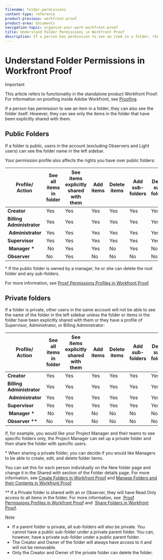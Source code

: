 ```yaml
---
filename: folder-permissions
content-type: reference
product-previous: workfront-proof
product-area: documents
navigation-topic: organize-your-work-workfront-proof
title: Understand Folder Permissions in Workfront Proof
description: If a person has permission to see an item in a folder, they can also see the folder itself. However, they can see only the items in the folder that have been explicitly shared with them.
---
```


# Understand Folder Permissions in Workfront Proof

>[!IMPORTANT]
>
>This article refers to functionality in the standalone product Workfront Proof. For information on proofing inside Adobe Workfront, see [Proofing](../../../review-and-approve-work/proofing/proofing.md).

If a person has permission to see an item in a folder, they can also see the folder itself. However, they can see only the items in the folder that have been explicitly shared with them.

## Public Folders

If a folder is public, users in the account (excluding Observers and Light users) can see the folder name in the left sidebar.

Your permission profile also affects the rights you have over public folders:

| **Profile/ Action** |**See all items in folder** |**See items explicitly shared with them** |**Add items** |**Delete items** |**Add sub-folders** |**Delete sub-folders** |**Edit folder details** |
|---|---|---|---|---|---|---|---|
| **Creator** |Yes |Yes |Yes |Yes |Yes |Yes |Yes |
| **Billing Administrator** |Yes |Yes |Yes |Yes |Yes |Yes |Yes |
| &nbsp;**Administrator** |Yes |Yes |Yes |Yes |Yes |Yes |Yes |
| **Supervisor** |Yes |Yes |Yes |Yes |Yes |Yes |Yes |
| &nbsp;**Manager &#42;** |&nbsp;No |Yes |Yes |No |Yes |No |Yes |
| **Observer** |No |Yes |No |No |No |No |No |

&#42; If the public folder is owned by a manager, he or she can delete the root folder and any sub-folders.

For more information, see [Proof Permissions Profiles in Workfront Proof](../../../workfront-proof/wp-acct-admin/account-settings/proof-perm-profiles-in-wp.md).

## Private folders

If a folder is private, other users in the same account will not&nbsp;be able to see the name of the folder in the left sidebar unless the folder or items in the folder have been explicitly shared with them or they have a profile of Supervisor, Administrator, or Billing Administrator:

| **Profile/ Action** |**See all items in folder** |**See items explicitly shared with them** |**Add items** |**Delete items** |**Add sub-folders** |**Delete sub-folders** |**Edit folder details** |
|---|---|---|---|---|---|---|---|
| **Creator** |Yes |Yes |Yes |Yes |Yes |Yes |Yes |
| **Billing Administrator** |Yes |Yes |Yes |Yes |Yes |Yes |Yes |
| &nbsp;**Administrator** |Yes |Yes |Yes |Yes |Yes |Yes |Yes |
| **Supervisor** |Yes |Yes |Yes |Yes |Yes |Yes |Yes |
| &nbsp;**Manager &#42;** |&nbsp;No&nbsp; |Yes |No |No |No |No |No |
| **Observer &#42;&#42;** |No |Yes |No |No |No |No |No |

If, for example, you would like your Project Manager and their teams to see specific folders only, the Project Manager can set up a private folder and then share the folder with specific users.

&#42;&nbsp;When sharing a private folder, you can decide if you would like Managers to be able to create, edit, and delete folder items.

You can set this for each person individually on the New folder page and change it in the Shared with section of the Folder details page. For more information, see [Create Folders in Workfront Proof](../../../workfront-proof/wp-work-proofsfiles/organize-your-work/create-folders.md)&nbsp;and [Manage Folders and their Contents in Workfront Proof](../../../workfront-proof/wp-work-proofsfiles/organize-your-work/manage-folders-and-contents.md).

&#42;&#42;&nbsp;If a Private folder is shared with an or Observer, they will have Read Only access to all items in the folder. For more information, see&nbsp; [Proof Permissions Profiles in Workfront Proof](../../../workfront-proof/wp-acct-admin/account-settings/proof-perm-profiles-in-wp.md) and&nbsp; [Share Folders in Workfront Proof](../../../workfront-proof/wp-work-proofsfiles/organize-your-work/share-folders.md).

>[!NOTE]
>
>* If a parent folder is private, all sub-folders will also be private. You cannot have a public sub-folder under a private parent folder. You can, however, have a private sub-folder under a public parent folder. 
>* The Creator and Owner of the folder will always have access to it and will not be removable. 
>* Only the Creator and Owner of the private folder can delete the folder. 
>

